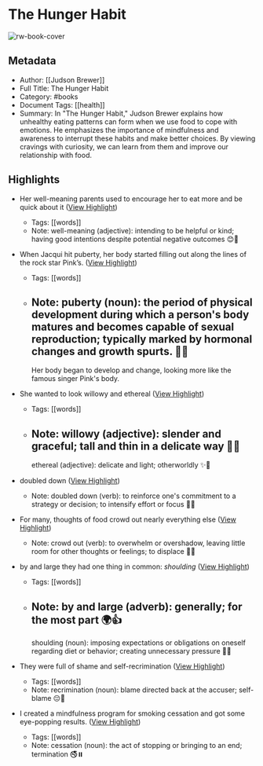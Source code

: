 # The Hunger Habit

![rw-book-cover](https://readwise-assets.s3.amazonaws.com/media/uploaded_book_covers/profile_1050896/cyNHnvVgMZAdsmMV4XZS8SloEw7vsssZ-aMFZ-scSgQ-cove_oqKtk3m.jpg)

## Metadata
- Author: [[Judson Brewer]]
- Full Title: The Hunger Habit
- Category: #books
- Document Tags: [[health]] 
- Summary: In "The Hunger Habit," Judson Brewer explains how unhealthy eating patterns can form when we use food to cope with emotions. He emphasizes the importance of mindfulness and awareness to interrupt these habits and make better choices. By viewing cravings with curiosity, we can learn from them and improve our relationship with food.

## Highlights
- Her well-meaning parents used to encourage her to eat more and be quick about it ([View Highlight](https://read.readwise.io/read/01jea5q8k2n0tvendhaj798a78))
    - Tags: [[words]] 
    - Note: well-meaning (adjective): intending to be helpful or kind; having good intentions despite potential negative outcomes 😊🤗

- When Jacqui hit puberty, her body started filling out along the lines of the rock star Pink’s. ([View Highlight](https://read.readwise.io/read/01jea6a0hattwsjzs8sn9dgkge))
    - Tags: [[words]] 
    - Note: puberty (noun): the period of physical development during which a person's body matures and becomes capable of sexual reproduction; typically marked by hormonal changes and growth spurts. 🌱🦋
      ---
      Her body began to develop and change, looking more like the famous singer Pink's body.

- She wanted to look willowy and ethereal ([View Highlight](https://read.readwise.io/read/01jea7akwkm9nz6vfw9kbrhcnc))
    - Tags: [[words]] 
    - Note: willowy (adjective): slender and graceful; tall and thin in a delicate way 🌿💃
      ---
      ethereal (adjective): delicate and light; otherworldly ✨🌸

- doubled down ([View Highlight](https://read.readwise.io/read/01jeb90pem0tz6m1hkenwh0w9r))
    - Note: doubled down (verb): to reinforce one's commitment to a strategy or decision; to intensify effort or focus 🔄💪

- For many, thoughts of food crowd out nearly everything else ([View Highlight](https://read.readwise.io/read/01jedvcqj7g3ytpv1x9w5dkn20))
    - Note: crowd out (verb): to overwhelm or overshadow, leaving little room for other thoughts or feelings; to displace 🥡🧠

- by and large they had one thing in common: *shoulding* ([View Highlight](https://read.readwise.io/read/01jegbpd41mf5d59xxy6x5pptq))
    - Tags: [[words]] 
    - Note: by and large (adverb): generally; for the most part 🌍👍
      ---
      shoulding (noun): imposing expectations or obligations on oneself regarding diet or behavior; creating unnecessary pressure 🌱😟

- They were full of shame and self-recrimination ([View Highlight](https://read.readwise.io/read/01jegbvxkcemsrff8xh7m08w7s))
    - Tags: [[words]] 
    - Note: recrimination (noun): blame directed back at the accuser; self-blame 😔🔄

- I created a mindfulness program for smoking cessation and got some eye-popping results. ([View Highlight](https://read.readwise.io/read/01jenqceb7knx1hs3ahpnymjzt))
    - Tags: [[words]] 
    - Note: cessation (noun): the act of stopping or bringing to an end; termination 🚭⏸️

